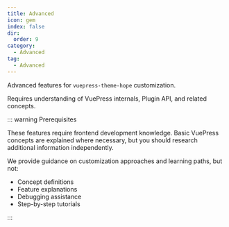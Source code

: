 ```yaml
---
title: Advanced
icon: gem
index: false
dir:
  order: 9
category:
  - Advanced
tag:
  - Advanced
---
```


Advanced features for `vuepress-theme-hope` customization.

Requires understanding of VuePress internals, Plugin API, and related concepts.

::: warning Prerequisites

These features require frontend development knowledge. Basic VuePress concepts are explained where necessary, but you should research additional information independently.

We provide guidance on customization approaches and learning paths, but not:

- Concept definitions
- Feature explanations
- Debugging assistance
- Step-by-step tutorials

:::

<Catalog />
